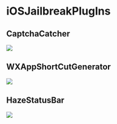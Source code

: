 # iOSJailbreakPlugIns

## CaptchaCatcher

[![](https://ws2.sinaimg.cn/large/006tKfTcly1fpi4f9ckioj31kw0r0dv2.jpg)](http://moreinfo.thebigboss.org/moreinfo/depiction.php?file=captchacatcherDp)

## WXAppShortCutGenerator

[![](https://ws3.sinaimg.cn/large/006tNc79gy1fp0n9zgabkj31kw0satnu.jpg)](http://moreinfo.thebigboss.org/moreinfo/depiction.php?file=wxappshortcutgeneratorDp)

## HazeStatusBar

[![](https://ws4.sinaimg.cn/large/006tKfTcly1fpnu4zvuf3j31kw0rqwox.jpg)](http://cydia.saurik.com/package/com.cbangchen.hazestatusbar/)
